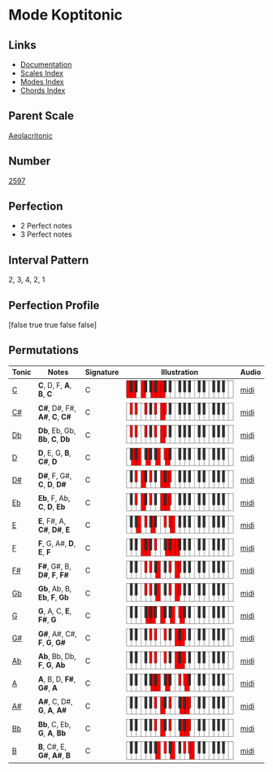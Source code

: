 # Mode Koptitonic

## Links

- [Documentation](index.md)
- [Scales Index](Scales.md)
- [Modes Index](Modes.md)
- [Chords Index](Chords.md)

## Parent Scale

[Aeolacritonic](ScaleAeolacritonic.md)

## Number

[2597](https://ianring.com/musictheory/scales/2597)

## Perfection

- 2 Perfect notes
- 3 Perfect notes

## Interval Pattern

2, 3, 4, 2, 1

## Perfection Profile

[false true true false false]

## Permutations

| Tonic | Notes | Signature | Illustration | Audio |
|-------|-------|-----------|--------------|-------|
| [C](ModeCNaturalKoptitonic.md) | **C**, D, F, **A**, **B**, **C** | C | ![CNaturalKoptitonic](ModeCNaturalKoptitonic.png) | [midi](https://github.com/edipermadi/music/blob/main/docs/ModeCNaturalKoptitonic.mid?raw=true) |
| [C#](ModeCSharpKoptitonic.md) | **C#**, D#, F#, **A#**, **C**, **C#** | C | ![CSharpKoptitonic](ModeCSharpKoptitonic.png) | [midi](https://github.com/edipermadi/music/blob/main/docs/ModeCSharpKoptitonic.mid?raw=true) |
| [Db](ModeDFlatKoptitonic.md) | **Db**, Eb, Gb, **Bb**, **C**, **Db** | C | ![DFlatKoptitonic](ModeDFlatKoptitonic.png) | [midi](https://github.com/edipermadi/music/blob/main/docs/ModeDFlatKoptitonic.mid?raw=true) |
| [D](ModeDNaturalKoptitonic.md) | **D**, E, G, **B**, **C#**, **D** | C | ![DNaturalKoptitonic](ModeDNaturalKoptitonic.png) | [midi](https://github.com/edipermadi/music/blob/main/docs/ModeDNaturalKoptitonic.mid?raw=true) |
| [D#](ModeDSharpKoptitonic.md) | **D#**, F, G#, **C**, **D**, **D#** | C | ![DSharpKoptitonic](ModeDSharpKoptitonic.png) | [midi](https://github.com/edipermadi/music/blob/main/docs/ModeDSharpKoptitonic.mid?raw=true) |
| [Eb](ModeEFlatKoptitonic.md) | **Eb**, F, Ab, **C**, **D**, **Eb** | C | ![EFlatKoptitonic](ModeEFlatKoptitonic.png) | [midi](https://github.com/edipermadi/music/blob/main/docs/ModeEFlatKoptitonic.mid?raw=true) |
| [E](ModeENaturalKoptitonic.md) | **E**, F#, A, **C#**, **D#**, **E** | C | ![ENaturalKoptitonic](ModeENaturalKoptitonic.png) | [midi](https://github.com/edipermadi/music/blob/main/docs/ModeENaturalKoptitonic.mid?raw=true) |
| [F](ModeFNaturalKoptitonic.md) | **F**, G, A#, **D**, **E**, **F** | C | ![FNaturalKoptitonic](ModeFNaturalKoptitonic.png) | [midi](https://github.com/edipermadi/music/blob/main/docs/ModeFNaturalKoptitonic.mid?raw=true) |
| [F#](ModeFSharpKoptitonic.md) | **F#**, G#, B, **D#**, **F**, **F#** | C | ![FSharpKoptitonic](ModeFSharpKoptitonic.png) | [midi](https://github.com/edipermadi/music/blob/main/docs/ModeFSharpKoptitonic.mid?raw=true) |
| [Gb](ModeGFlatKoptitonic.md) | **Gb**, Ab, B, **Eb**, **F**, **Gb** | C | ![GFlatKoptitonic](ModeGFlatKoptitonic.png) | [midi](https://github.com/edipermadi/music/blob/main/docs/ModeGFlatKoptitonic.mid?raw=true) |
| [G](ModeGNaturalKoptitonic.md) | **G**, A, C, **E**, **F#**, **G** | C | ![GNaturalKoptitonic](ModeGNaturalKoptitonic.png) | [midi](https://github.com/edipermadi/music/blob/main/docs/ModeGNaturalKoptitonic.mid?raw=true) |
| [G#](ModeGSharpKoptitonic.md) | **G#**, A#, C#, **F**, **G**, **G#** | C | ![GSharpKoptitonic](ModeGSharpKoptitonic.png) | [midi](https://github.com/edipermadi/music/blob/main/docs/ModeGSharpKoptitonic.mid?raw=true) |
| [Ab](ModeAFlatKoptitonic.md) | **Ab**, Bb, Db, **F**, **G**, **Ab** | C | ![AFlatKoptitonic](ModeAFlatKoptitonic.png) | [midi](https://github.com/edipermadi/music/blob/main/docs/ModeAFlatKoptitonic.mid?raw=true) |
| [A](ModeANaturalKoptitonic.md) | **A**, B, D, **F#**, **G#**, **A** | C | ![ANaturalKoptitonic](ModeANaturalKoptitonic.png) | [midi](https://github.com/edipermadi/music/blob/main/docs/ModeANaturalKoptitonic.mid?raw=true) |
| [A#](ModeASharpKoptitonic.md) | **A#**, C, D#, **G**, **A**, **A#** | C | ![ASharpKoptitonic](ModeASharpKoptitonic.png) | [midi](https://github.com/edipermadi/music/blob/main/docs/ModeASharpKoptitonic.mid?raw=true) |
| [Bb](ModeBFlatKoptitonic.md) | **Bb**, C, Eb, **G**, **A**, **Bb** | C | ![BFlatKoptitonic](ModeBFlatKoptitonic.png) | [midi](https://github.com/edipermadi/music/blob/main/docs/ModeBFlatKoptitonic.mid?raw=true) |
| [B](ModeBNaturalKoptitonic.md) | **B**, C#, E, **G#**, **A#**, **B** | C | ![BNaturalKoptitonic](ModeBNaturalKoptitonic.png) | [midi](https://github.com/edipermadi/music/blob/main/docs/ModeBNaturalKoptitonic.mid?raw=true) |
